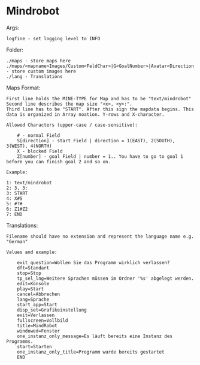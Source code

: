 Mindrobot
=========

Args:

	logfine - set logging level to INFO

Folder:

	./maps - store maps here
	./maps/<mapname>Images/Custom<FeldChar>|G<GoalNumber>|Avatar<Direction|Any> - store custom images here
	./lang - Translations

Maps Format:

	First line holds the MINE-TYPE for Map and has to be "text/mindrobot"
	Second line describes the map size "<x>, <y>:".
	Third line has to be "START". After this sign the mapdata begins. This data is organized in Array noation. Y-rows and X-character.
	
	Allowed Characters (upper-case / case-sensitive):
		
		# - normal Field
		S[direction] - start Field | direction = 1(EAST), 2(SOUTH), 3(WEST), 4(NORTH)
		X - blocked Field
		Z[number] - goal Field | number = 1.. You have to go to goal 1 before you can finish goal 2 and so on.
	
	Example:
	
	1: text/mindrobot
	2: 3, 3:
	3: START
	4: X#S
	5: #?#
	6: Z1#Z2
	7: END
	
Translations:
	
	Filename should have no extension and represent the language name e.g. "German"
	
	Values and example:
	
		exit_question=Wollen Sie das Programm wirklich verlassen?
		dft=Standart
		stop=Stop
		tp_sel_lng=Weitere Sprachen müssen im Ordner '%s' abgelegt werden.
		edit=Konsole
		play=Start
		cancel=Abbrechen
		lang=Sprache
		start_app=Start
		disp_set=Grafikeinstellung
		exit=Verlassen
		fullscreen=Vollbild
		title=MindRobot
		windowed=Fenster
		one_instanz_only_message=Es läuft bereits eine Instanz des Programms.
		start=Starten
		one_instanz_only_title=Programm wurde bereits gestartet
		END